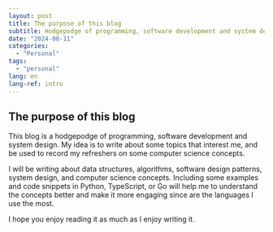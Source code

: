 ```yaml
---
layout: post
title: The purpose of this blog
subtitle: Hodgepodge of programming, software development and system design
date: "2024-08-11"
categories: 
  - "Personal"
tags: 
  - "personal"
lang: en
lang-ref: intro
---
```


## The purpose of this blog

This blog is a hodgepodge of programming, software development and system design. My idea is to write about some topics that interest me, and be used to record my refreshers on some computer science concepts.

I will be writing about data structures, algorithms, software design patterns, system design, and computer science concepts. Including some examples and code snippets in Python, TypeScript, or Go will help me to understand the concepts better and make it more engaging since are the languages I use the most.

I hope you enjoy reading it as much as I enjoy writing it.
